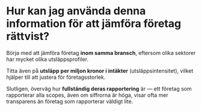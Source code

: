 # Hur kan jag använda denna information för att jämföra företag rättvist?

Börja med att jämföra företag **inom samma bransch**, eftersom olika sektorer har mycket olika utsläppsprofiler.

Titta även på **utsläpp per miljon kronor i intäkter** (utsläppsintensitet), vilket hjälper till att justera för företagsstorlek.

Slutligen, överväg hur **fullständig deras rapportering** är — ett företag som rapporterar alla scopes, även om siffrorna är höga, visar ofta mer transparens än företag som rapporterar väldigt lite.
